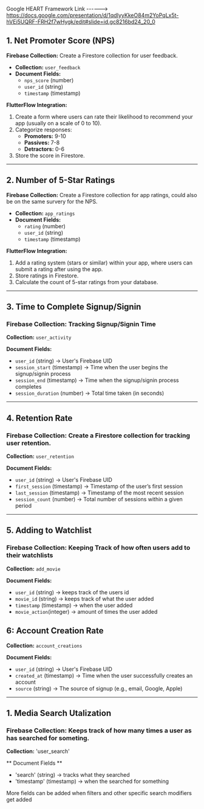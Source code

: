 Google HEART Framework Link ------> https://docs.google.com/presentation/d/1qdIyyKkeO84m2YoPqLx5t-hVEi5UQRF-FRH2f7wHygk/edit#slide=id.gc8216bd24_20_0 

## 1. Net Promoter Score (NPS)
**Firebase Collection:** Create a Firestore collection for user feedback.  

- **Collection:** `user_feedback`  
- **Document Fields:**  
  - `nps_score` (number)  
  - `user_id` (string)  
  - `timestamp` (timestamp)  

**FlutterFlow Integration:**  
1. Create a form where users can rate their likelihood to recommend your app (usually on a scale of 0 to 10).  
2. Categorize responses:  
   - **Promoters:** 9-10  
   - **Passives:** 7-8  
   - **Detractors:** 0-6  
3. Store the score in Firestore.  

---

## 2. Number of 5-Star Ratings
**Firebase Collection:** Create a Firestore collection for app ratings, could also be on the same survery for the NPS.

- **Collection:** `app_ratings`  
- **Document Fields:**  
  - `rating` (number)  
  - `user_id` (string)  
  - `timestamp` (timestamp)  

**FlutterFlow Integration:**  
1. Add a rating system (stars or similar) within your app, where users can submit a rating after using the app.  
2. Store ratings in Firestore.  
3. Calculate the count of 5-star ratings from your database.  

---
## 3. Time to Complete Signup/Signin

### Firebase Collection: Tracking Signup/Signin Time

**Collection:** `user_activity`

**Document Fields:**
- `user_id` (string) → User's Firebase UID
- `session_start` (timestamp) → Time when the user begins the signup/signin process
- `session_end` (timestamp) → Time when the signup/signin process completes
- `session_duration` (number) → Total time taken (in seconds)

---
## 4. Retention Rate

### Firebase Collection: Create a Firestore collection for tracking user retention.

**Collection:** `user_retention`

**Document Fields:**
- `user_id` (string) → User's Firebase UID
- `first_session` (timestamp) → Timestamp of the user’s first session
- `last_session` (timestamp) → Timestamp of the most recent session
- `session_count`  (number) → Total number of sessions within a given period

---
## 5. Adding to Watchlist

### Firebase Collection: Keeping Track of how often users add to their watchlists 

**Collection:** `add_movie`

**Document Fields:**
- `user_id` (string) → keeps track of the users id 
- `movie_id` (string) → keeps track of what the user added
- `timestamp` (timestamp) → when the user added
- `movie_action`(integer) → amount of times the user added

## 6: **Account Creation Rate**  


**Collection:** `account_creations`  

**Document Fields:**  
- `user_id` (string) → User's Firebase UID  
- `created_at` (timestamp) → Time when the user successfully creates an account  
- `source` (string) → The source of signup (e.g., email, Google, Apple)  

---



## 1. Media Search Utalization

### Firebase Collection: Keeps track of how many times a user as has searched for someting.

**Collection:** 'user_search'

** Document Fields **
- 'search' (string) → tracks what they searched
- 'timestamp' (timestamp) → when the searched for something

More fields can be added when filters and other specific search modifiers get added


